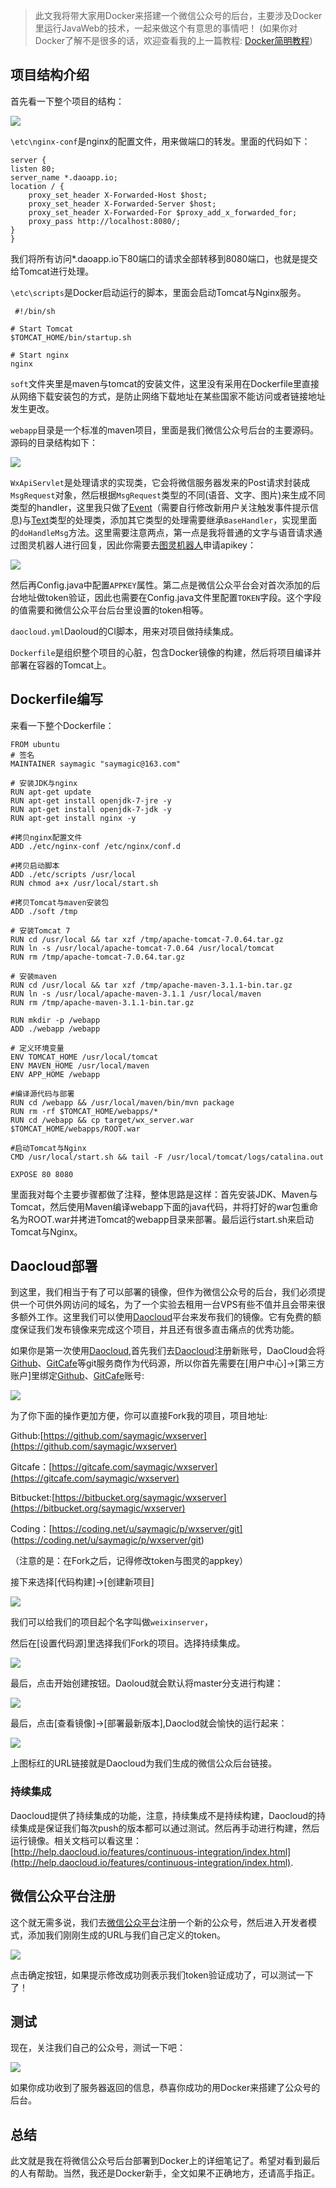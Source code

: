 > 此文我将带大家用Docker来搭建一个微信公众号的后台，主要涉及Docker里运行JavaWeb的技术，一起来做这个有意思的事情吧！
(如果你对Docker了解不是很多的话，欢迎查看我的上一篇教程: [Docker简明教程](http://blog.saymagic.cn/2015/06/01/learning-docker.html))

## 项目结构介绍
首先看一下整个项目的结构：

![](http://cdn.saymagic.cn/o_19uc583oo1oqj16ek15gf19i4659.png)

`\etc\nginx-conf`是nginx的配置文件，用来做端口的转发。里面的代码如下：

    server {
    listen 80;
    server_name *.daoapp.io;
    location / {
        proxy_set_header X-Forwarded-Host $host;
        proxy_set_header X-Forwarded-Server $host;
        proxy_set_header X-Forwarded-For $proxy_add_x_forwarded_for;
        proxy_pass http://localhost:8080/;
    }
    }

我们将所有访问*.daoapp.io下80端口的请求全部转移到8080端口，也就是提交给Tomcat进行处理。

`\etc\scripts`是Docker启动运行的脚本，里面会启动Tomcat与Nginx服务。

     #!/bin/sh
  
    # Start Tomcat
    $TOMCAT_HOME/bin/startup.sh

    # Start nginx
    nginx

`soft`文件夹里是maven与tomcat的安装文件，这里没有采用在Dockerfile里直接从网络下载安装包的方式，是防止网络下载地址在某些国家不能访问或者链接地址发生更改。

`webapp`目录是一个标准的maven项目，里面是我们微信公众号后台的主要源码。源码的目录结构如下：

![](http://cdn.saymagic.cn/o_19uc63k641h0t1b7j1u2t16vn674e.png)

`WxApiServlet`是处理请求的实现类，它会将微信服务器发来的Post请求封装成 `MsgRequest`对象，然后根据`MsgRequest`类型的不同(语音、文字、图片)来生成不同类型的handler，这里我只做了[Event](https://github.com/mengyyy/wxserver/blob/master/webapp/src/main/java/cn/saymagic/weixin/server/handler/EventHandler.java)（需要自行修改新用户关注触发事件提示信息)与[Text](https://github.com/mengyyy/wxserver/blob/master/webapp/src/main/java/cn/saymagic/weixin/server/handler/TextHandler.java)类型的处理类，添加其它类型的处理需要继承`BaseHandler`，实现里面的`doHandleMsg`方法。这里需要注意两点，第一点是我将普通的文字与语音请求通过图灵机器人进行回复，因此你需要去[图灵机器人](http://www.tuling123.com/web/robot_access!index.action?cur=l_05)申请apikey：

![](http://cdn.saymagic.cn/o_19uc6geo1pgco0n1tj22no467o.png)

然后再Config.java中配置`APPKEY`属性。第二点是微信公众平台会对首次添加的后台地址做token验证，因此也需要在Config.java文件里配置`TOKEN`字段。这个字段的值需要和微信公众平台后台里设置的token相等。

`daocloud.yml`Daoloud的CI脚本，用来对项目做持续集成。

`Dockerfile`是组织整个项目的心脏，包含Docker镜像的构建，然后将项目编译并部署在容器的Tomcat上。 

## Dockerfile编写

来看一下整个Dockerfile：

    FROM ubuntu
    # 签名
    MAINTAINER saymagic "saymagic@163.com"

    # 安装JDK与nginx
    RUN apt-get update
    RUN apt-get install openjdk-7-jre -y
    RUN apt-get install openjdk-7-jdk -y
    RUN apt-get install nginx -y

    #拷贝nginx配置文件
    ADD ./etc/nginx-conf /etc/nginx/conf.d

    #拷贝启动脚本
    ADD ./etc/scripts /usr/local
    RUN chmod a+x /usr/local/start.sh

    #拷贝Tomcat与maven安装包
    ADD ./soft /tmp

    # 安装Tomcat 7
    RUN cd /usr/local && tar xzf /tmp/apache-tomcat-7.0.64.tar.gz
    RUN ln -s /usr/local/apache-tomcat-7.0.64 /usr/local/tomcat
    RUN rm /tmp/apache-tomcat-7.0.64.tar.gz

    # 安装maven
    RUN cd /usr/local && tar xzf /tmp/apache-maven-3.1.1-bin.tar.gz
    RUN ln -s /usr/local/apache-maven-3.1.1 /usr/local/maven
    RUN rm /tmp/apache-maven-3.1.1-bin.tar.gz

    RUN mkdir -p /webapp
    ADD ./webapp /webapp

    # 定义环境变量
    ENV TOMCAT_HOME /usr/local/tomcat
    ENV MAVEN_HOME /usr/local/maven
    ENV APP_HOME /webapp

    #编译源代码与部署
    RUN cd /webapp && /usr/local/maven/bin/mvn package 
    RUN rm -rf $TOMCAT_HOME/webapps/*
    RUN cd /webapp && cp target/wx_server.war $TOMCAT_HOME/webapps/ROOT.war

    #启动Tomcat与Nginx
    CMD /usr/local/start.sh && tail -F /usr/local/tomcat/logs/catalina.out

    EXPOSE 80 8080

里面我对每个主要步骤都做了注释，整体思路是这样：首先安装JDK、Maven与Tomcat，然后使用Maven编译webapp下面的java代码，并将打好的war包重命名为ROOT.war并拷进Tomcat的webapp目录来部署。最后运行start.sh来启动Tomcat与Nginx。

## Daocloud部署

到这里，我们相当于有了可以部署的镜像，但作为微信公众号的后台，我们必须提供一个可供外网访问的域名，为了一个实验去租用一台VPS有些不值并且会带来很多额外工作。这里我们可以使用[Daocloud]( https://account.daocloud.io/signup?invite_code=tqnulhtt2zsoh3p8npcu)平台来发布我们的镜像。它有免费的额度保证我们发布镜像来完成这个项目，并且还有很多直击痛点的优秀功能。

如果你是第一次使用[Daocloud]( https://account.daocloud.io/signup?invite_code=tqnulhtt2zsoh3p8npcu),首先我们去[Daocloud]( https://account.daocloud.io/signup?invite_code=tqnulhtt2zsoh3p8npcu)注册新账号，DaoCloud会将[Github](https://github.com/)、[GitCafe](http://gitcafe.com/signup?invited_by=saymagic)等git服务商作为代码源，所以你首先需要在[用户中心]->[第三方账户]里绑定[Github](https://github.com/)、[GitCafe](http://gitcafe.com/signup?invited_by=saymagic)账号:

![](http://cdn.saymagic.cn/o_19uc93ke11bpurl91smjrc91idbe.png)

为了你下面的操作更加方便，你可以直接Fork我的项目，项目地址:

Github:[https://github.com/saymagic/wxserver](https://github.com/saymagic/wxserver)

Gitcafe：[https://gitcafe.com/saymagic/wxserver](https://gitcafe.com/saymagic/wxserver)

Bitbucket:[https://bitbucket.org/saymagic/wxserver](https://bitbucket.org/saymagic/wxserver)

Coding：[https://coding.net/u/saymagic/p/wxserver/git]
(https://coding.net/u/saymagic/p/wxserver/git)

（注意的是：在Fork之后，记得修改token与图灵的appkey）

接下来选择[代码构建]->[创建新项目]

![](http://cdn.saymagic.cn/o_19uc8da8p8nh6kn1g3utv2110h9.png)

我们可以给我们的项目起个名字叫做`weixinserver`，

然后在[设置代码源]里选择我们Fork的项目。选择持续集成。

![](http://cdn.saymagic.cn/o_19uc9b72n1nmdf8q16jog2v1jagj.png)

最后，点击开始创建按钮。Daoloud就会默认将master分支进行构建：

![](http://cdn.saymagic.cn/o_19ucdb7omrbimq8jbp1fs81m1d9.png)

最后，点击[查看镜像]->[部署最新版本],Daoclod就会愉快的运行起来：

![](http://cdn.saymagic.cn/o_19ucebg3g1egd1vg95rr1vlts0pj.png)

上图标红的URL链接就是Daocloud为我们生成的微信公众后台链接。

### 持续集成

Daocloud提供了持续集成的功能，注意，持续集成不是持续构建，Daocloud的持续集成是保证我们每次push的版本都可以通过测试。然后再手动进行构建，然后运行镜像。相关文档可以看这里：[http://help.daocloud.io/features/continuous-integration/index.html](http://help.daocloud.io/features/continuous-integration/index.html).

## 微信公众平台注册

这个就无需多说，我们去[微信公众平台](https://mp.weixin.qq.com/)注册一个新的公众号，然后进入开发者模式，添加我们刚刚生成的URL与我们自己定义的token。

![](http://cdn.saymagic.cn/o_19ucfeqqchu6li98q5441sndj.png)

点击确定按钮，如果提示修改成功则表示我们token验证成功了，可以测试一下了！


## 测试

现在，关注我们自己的公众号，测试一下吧：

![](http://cdn.saymagic.cn/o_19ucf458d1vonmh314pn1ams1eo7e.png)

如果你成功收到了服务器返回的信息，恭喜你成功的用Docker来搭建了公众号的后台。

## 总结

此文就是我在将微信公众号后台部署到Docker上的详细笔记了。希望对看到最后的人有帮助。当然，我还是Docker新手，全文如果不正确地方，还请高手指正。





